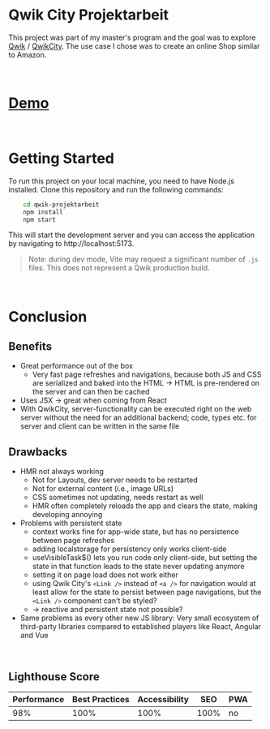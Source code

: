 # Qwik City Projektarbeit

This project was part of my master's program and the goal was to explore [Qwik](https://qwik.builder.io/) / [QwikCity](https://qwik.builder.io/qwikcity/overview/). The use case I chose was to create an online Shop similar to Amazon.

<br />

# [Demo](https://9ad00805.qwik-projektarbeit.pages.dev/)

<br />

# Getting Started

To run this project on your local machine, you need to have Node.js installed. Clone this repository and run the following commands:

```bash
    cd qwik-projektarbeit
    npm install
    npm start
```

This will start the development server and you can access the application by navigating to http://localhost:5173.

> Note: during dev mode, Vite may request a significant number of `.js` files. This does not represent a Qwik production build.

<br />

# Conclusion

## Benefits

- Great performance out of the box
  - Very fast page refreshes and navigations, because both JS and CSS are serialized and baked into the HTML -> HTML is pre-rendered on the server and can then be cached
- Uses JSX -> great when coming from React
- With QwikCity, server-functionality can be executed right on the web server without the need for an additional backend; code, types etc. for server and client can be written in the same file

## Drawbacks

- HMR not always working
  - Not for Layouts, dev server needs to be restarted
  - Not for external content (i.e., image URLs)
  - CSS sometimes not updating, needs restart as well
  - HMR often completely reloads the app and clears the state, making developing annoying
- Problems with persistent state
  - context works fine for app-wide state, but has no persistence between page refreshes
  - adding localstorage for persistency only works client-side
  - useVisibleTask$() lets you run code only client-side, but setting the state in that function leads to the state never updating anymore
  - setting it on page load does not work either
  - using Qwik City's `<Link />` instead of `<a />` for navigation would at least allow for the state to persist between page navigations, but the `<Link />` component can't be styled?
  - -> reactive and persistent state not possible?
- Same problems as every other new JS library: Very small ecosystem of third-party libraries compared to established players like React, Angular and Vue

<br />

## Lighthouse Score

| Performance | Best Practices | Accessibility | SEO  | PWA |
| ----------- | -------------- | ------------- | ---- | --- |
| 98%         | 100%           | 100%          | 100% | no  |
